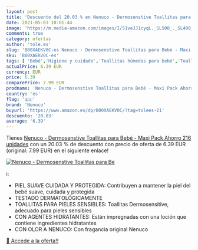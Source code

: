 ```yaml
---
layout: post
title: 'Descuento del 20.03 % en Nenuco - Dermosenstive Toallitas para Be'
date: 2021-05-03 10:01:44
image: 'https://m.media-amazon.com/images/I/51veJJ1cyqL._SL500_._SL400_.jpg'
comments: true
category: ofertas
author: 'tole.es'
slug: 'B00XAEKV0C-es Nenuco - Dermosenstive Toallitas para Bebé - Maxi Pack...'
sku: 'B00XAEKV0C-es'
tags: [ 'Bebé','Higiene y cuidado','Toallitas húmedas para bebé','Toallitas y accesorios para bebé','bebé','nenuco', ]
actualPrice: 6.39 EUR
currency: EUR
price: 6.39
comparePrice: 7.99 EUR
prodname: 'Nenuco - Dermosenstive Toallitas para Bebé - Maxi Pack Ahorro  216 unidades'
country: 'es'
flag: '🇪🇸'
brand: 'Nenuco'
buyurl: 'https://www.amazon.es/dp/B00XAEKV0C/?tag=tolees-21'
descuento: '20.03'
average: '6.39'
---
```


Tienes [Nenuco - Dermosenstive Toallitas para Bebé - Maxi Pack Ahorro  216 unidades](https://www.amazon.es/dp/B00XAEKV0C/?tag=tolees-21) con un 20.03 % de descuento con precio de oferta de 6.39 EUR (original: 7.99 EUR) en el siguiente enlace!

[![Nenuco - Dermosenstive Toallitas para Be](https://m.media-amazon.com/images/I/51veJJ1cyqL._SL500_._SL400_.jpg)](https://www.amazon.es/dp/B00XAEKV0C/?tag=tolees-21)

ℹ️:

- PIEL SUAVE CUIDADA Y PROTEGIDA: Contribuyen a mantener la piel del bebé suave, cuidada y protegida
- TESTADO DERMATOLÓGICAMENTE
- TOALLITAS PARA PIELES SENSIBLES: Toallitas Dermosensitive, adecuado para pieles sensibles
- CON AGENTES HIDRATANTES: Están impregnadas con una loción que contiene ingredientes hidratantes
- CON OLOR A NENUCO: Con fragancia original Nenuco

[🛒 Accede a la oferta!!](https://www.amazon.es/dp/B00XAEKV0C/?tag=tolees-21)
